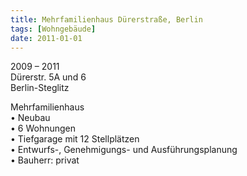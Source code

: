 ```yaml
---
title: Mehrfamilienhaus Dürerstraße, Berlin
tags: [Wohngebäude]
date: 2011-01-01
---
```

2009 – 2011<br/>
Dürerstr. 5A und 6<br/>
Berlin-Steglitz

Mehrfamilienhaus<br/>
• Neubau<br/>
• 6 Wohnungen<br/>
• Tiefgarage mit 12 Stellplätzen<br/>
• Entwurfs-, Genehmigungs- und Ausführungsplanung<br/>
• Bauherr: privat<br/>
